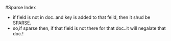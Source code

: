 #Sparse Index
 - if field is not in doc..and key is added to that feild, then it shud be SPARSE.
 - so,if sparse then, if that field is not there for that doc..it will negalate that doc.!

